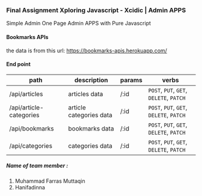 ### Final Assignment Xploring Javascript - Xcidic | Admin APPS
Simple Admin One Page Admin APPS with Pure Javascript

#### Bookmarks APIs

the data is from this url: https://bookmarks-apis.herokuapp.com/

#### End point

| path                    | description             | params | verbs                                   |
| ----------------------- | ----------------------- | ------ | --------------------------------------- |
| /api/articles           | articles data           | /:id   | `POST`, `PUT`, `GET`, `DELETE`, `PATCH` |
| /api/article-categories | article categories data | /:id   | `POST`, `PUT`, `GET`, `DELETE`, `PATCH` |
| /api/bookmarks          | bookmarks data          | /:id   | `POST`, `PUT`, `GET`, `DELETE`, `PATCH` |
| /api/categories         | categories data         | /:id   | `POST`, `PUT`, `GET`, `DELETE`, `PATCH` |


##### Name of team member :

1. Muhammad Farras Muttaqin
2. Hanifadinna  

